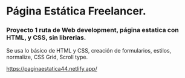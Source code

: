 # Página Estática Freelancer.

### Proyecto 1 ruta de Web development, página estatica con HTML, y CSS, sin librerias.

Se usa lo básico de HTML y CSS, creación de formularios, estilos, normalize, CSS Grid, Scroll type.


https://paginaestatica44.netlify.app/
